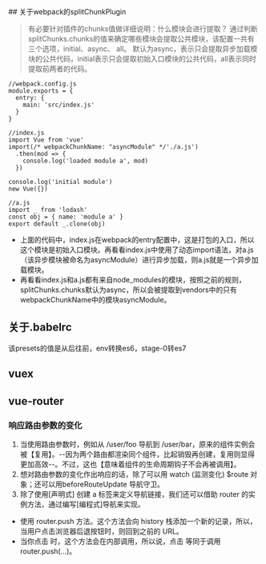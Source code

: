 ## 关于webpack的splitChunkPlugin
> 有必要针对插件的chunks值做详细说明：什么模块会进行提取？
通过判断splitChunks.chunks的值来确定哪些模块会提取公共模块，该配置一共有三个选项，initial、async、 all。
默认为async，表示只会提取异步加载模块的公共代码，initial表示只会提取初始入口模块的公共代码，all表示同时提取前两者的代码。
```
//webpack.config.js
module.exports = {
  entry: {
    main: 'src/index.js'
  }
}

//index.js
import Vue from 'vue'
import(/* webpackChunkName: "asyncModule" */'./a.js')
  .then(mod => {
    console.log('loaded module a', mod)
  })

console.log('initial module')
new Vue({})

//a.js
import _ from 'lodash'
const obj = { name: 'module a' }
export default _.clone(obj)
```
- 上面的代码中，index.js在webpack的entry配置中，这是打包的入口，所以这个模块是初始入口模块。再看看index.js中使用了动态import语法，对a.js（该异步模块被命名为asyncModule）进行异步加载，则a.js就是一个异步加载模块。
- 再看看index.js和a.js都有来自node_modules的模块，按照之前的规则，splitChunks.chunks默认为async，所以会被提取到vendors中的只有webpackChunkName中的模块asyncModule。

## 关于.babelrc
该presets的值是从后往前，env转换es6，stage-0转es7

## vuex


## vue-router
### 响应路由参数的变化
1. 当使用路由参数时，例如从 /user/foo 导航到 /user/bar，原来的组件实例会被【复用】。--因为两个路由都渲染同个组件，比起销毁再创建，复用则显得更加高效--。不过，这也【意味着组件的生命周期钩子不会再被调用】。
2. 想对路由参数的变化作出响应的话，除了可以用 watch (监测变化) $route 对象；还可以用beforeRouteUpdate 导航守卫。
3. 除了使用[声明式]	 <router-link> 创建 a 标签来定义导航链接，我们还可以借助 router 的实例方法，通过编写[编程式]导航来实现。
- 使用 router.push 方法。这个方法会向 history 栈添加一个新的记录，所以，当用户点击浏览器后退按钮时，则回到之前的 URL。
- 当你点击 <router-link> 时，这个方法会在内部调用，所以说，点击 <router-link :to="..."> 等同于调用 router.push(...)。







